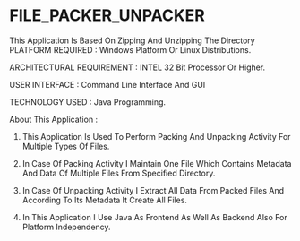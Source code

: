 # FILE_PACKER_UNPACKER
This Application Is Based On Zipping And Unzipping The Directory
PLATFORM REQUIRED :
Windows Platform Or Linux Distributions.

ARCHITECTURAL REQUIREMENT :
INTEL 32 Bit Processor Or Higher.

USER INTERFACE :
Command Line Interface And GUI

TECHNOLOGY USED :
Java Programming.

About This Application :
1) This Application Is Used To Perform Packing And Unpacking Activity For Multiple Types Of Files. 

2) In Case Of Packing Activity I Maintain One File Which Contains Metadata And Data Of Multiple Files From Specified Directory. 

3) In Case Of Unpacking Activity I Extract All Data From Packed Files And According To Its Metadata It Create All Files. 

4) In This Application I Use Java As Frontend As Well As Backend Also For Platform Independency. 
